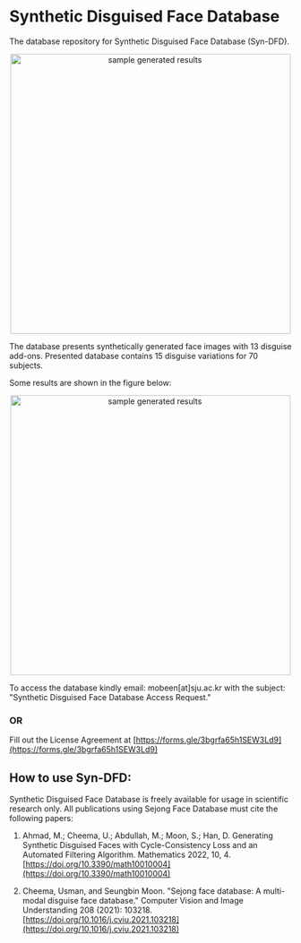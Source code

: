 # Synthetic Disguised Face Database
The database repository for Synthetic Disguised Face Database (Syn-DFD).
<p align="center">
<img src="https://www.mdpi.com/mathematics/mathematics-10-00004/article_deploy/html/images/mathematics-10-00004-g006.png" alt="sample generated results" width="500"/>
</p>
The database presents synthetically generated face images with 13 disguise add-ons.
Presented database contains 15 disguise variations for 70 subjects.

Some results are shown in the figure below:
<p align="center">
<img src="https://www.mdpi.com/mathematics/mathematics-10-00004/article_deploy/html/images/mathematics-10-00004-g012.png" alt="sample generated results" width="500"/>
</p>

To access the database kindly email: mobeen[at]sju.ac.kr with the subject: "Synthetic Disguised Face Database Access Request."
### OR
Fill out the License Agreement at [https://forms.gle/3bgrfa65h1SEW3Ld9](https://forms.gle/3bgrfa65h1SEW3Ld9)

## How to use Syn-DFD:
Synthetic Disguised Face Database is freely available for usage in scientific research only.
All publications using Sejong Face Database must cite the following papers:

1. Ahmad, M.; Cheema, U.; Abdullah, M.; Moon, S.; Han, D. Generating Synthetic Disguised Faces with Cycle-Consistency Loss and an Automated Filtering Algorithm. Mathematics 2022, 10, 4. [https://doi.org/10.3390/math10010004](https://doi.org/10.3390/math10010004)

2. Cheema, Usman, and Seungbin Moon. "Sejong face database: A multi-modal disguise face database." Computer Vision and Image Understanding 208 (2021): 103218. [https://doi.org/10.1016/j.cviu.2021.103218](https://doi.org/10.1016/j.cviu.2021.103218)

